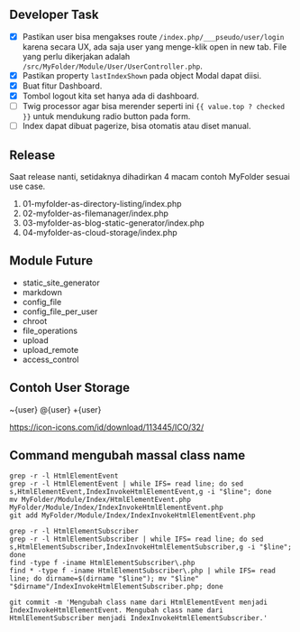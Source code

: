 Developer Task
--------------

- [x] Pastikan user bisa mengakses route `/index.php/___pseudo/user/login`
      karena secara UX, ada saja user yang menge-klik open in new tab.
      File yang perlu dikerjakan adalah `/src/MyFolder/Module/User/UserController.php`.
- [x] Pastikan property `lastIndexShown` pada object Modal dapat diisi.
- [x] Buat fitur Dashboard.
- [x] Tombol logout kita set hanya ada di dashboard.
- [ ] Twig processor agar bisa merender seperti ini `{{ value.top ? checked }}`
      untuk mendukung radio button pada form.
- [ ] Index dapat dibuat pagerize, bisa otomatis atau diset manual.

Release
-------

Saat release nanti, setidaknya dihadirkan 4 macam contoh MyFolder sesuai use case.

1. 01-myfolder-as-directory-listing/index.php
2. 02-myfolder-as-filemanager/index.php
3. 03-myfolder-as-blog-static-generator/index.php
4. 04-myfolder-as-cloud-storage/index.php

Module Future
-------------
 - static_site_generator
 - markdown
 - config_file
 - config_file_per_user
 - chroot
 - file_operations
 - upload
 - upload_remote
 - access_control

Contoh User Storage
-------------------
~{user}
@{user}
+{user}

https://icon-icons.com/id/download/113445/ICO/32/

Command mengubah massal class name
----------------------------------

```
grep -r -l HtmlElementEvent
grep -r -l HtmlElementEvent | while IFS= read line; do sed s,HtmlElementEvent,IndexInvokeHtmlElementEvent,g -i "$line"; done
mv MyFolder/Module/Index/HtmlElementEvent.php MyFolder/Module/Index/IndexInvokeHtmlElementEvent.php
git add MyFolder/Module/Index/IndexInvokeHtmlElementEvent.php

grep -r -l HtmlElementSubscriber
grep -r -l HtmlElementSubscriber | while IFS= read line; do sed s,HtmlElementSubscriber,IndexInvokeHtmlElementSubscriber,g -i "$line"; done
find -type f -iname HtmlElementSubscriber\.php
find * -type f -iname HtmlElementSubscriber\.php | while IFS= read line; do dirname=$(dirname "$line"); mv "$line" "$dirname"/IndexInvokeHtmlElementSubscriber.php; done

git commit -m 'Mengubah class name dari HtmlElementEvent menjadi IndexInvokeHtmlElementEvent. Mengubah class name dari HtmlElementSubscriber menjadi IndexInvokeHtmlElementSubscriber.'

```
